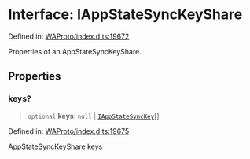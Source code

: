 # Interface: IAppStateSyncKeyShare

Defined in: [WAProto/index.d.ts:19672](https://github.com/Fokusdotid/bail/blob/8b525f9ebcc20cb9acd0f880b6ad58976e38b117/WAProto/index.d.ts#L19672)

Properties of an AppStateSyncKeyShare.

## Properties

### keys?

> `optional` **keys**: `null` \| [`IAppStateSyncKey`](IAppStateSyncKey.md)[]

Defined in: [WAProto/index.d.ts:19675](https://github.com/Fokusdotid/bail/blob/8b525f9ebcc20cb9acd0f880b6ad58976e38b117/WAProto/index.d.ts#L19675)

AppStateSyncKeyShare keys
